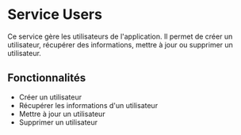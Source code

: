 # Service Users

Ce service gère les utilisateurs de l'application. Il permet de créer un utilisateur, récupérer des informations, mettre à jour ou supprimer un utilisateur.

## Fonctionnalités

- Créer un utilisateur
- Récupérer les informations d'un utilisateur
- Mettre à jour un utilisateur
- Supprimer un utilisateur
